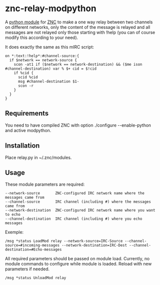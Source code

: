 znc-relay-modpython
=============
A [python module](https://wiki.znc.in/Modpython) for [ZNC](https://github.com/znc/znc) to make a one way relay between two channels on different networks, only the content of the message is relayed and all messages are not relayed only those starting with !help (you can of course modify this according to your need).

It does exactly the same as this mIRC script:
```
on *:text:!help*:#channel-source:{ 
  if $network == network-source {
    scon -at1 if ($network == network-destination) && ($me ison #channel-destination) var % $+ cid = $!cid
    if %cid {
      scid %cid
      msg #channel-destination $1-
      scon -r
    }
  }
}
```
Requirements
------------
You need to have compiled ZNC with option ./configure --enable-python and active modpython.

Installation
-----
Place relay.py in ~/.znc/modules.

Usage
-----
These module parameters are required:
```
--network-source       ZNC-configured IRC network name where the messages came from
--channel-source       IRC channel (including #) where the messages came from
--network-destination  ZNC-configured IRC network name where you want to echo
--channel-destination  IRC channel (including #) where you echo messages
```

Exemple:
```
/msg *status LoadMod relay --network-source=IRC-Source --channel-source=#incoming-messages --network-destination=IRC-Dest --channel-destination=#Echo-messages
```

All required parameters should be passed on module load. Currently, no module commands to configure while module is loaded. Reload with new parameters if needed.
```
/msg *status UnloadMod relay
```
